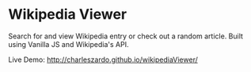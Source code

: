 # Wikipedia Viewer

Search for and view Wikipedia entry or check out a random article.  Built using Vanilla JS and Wikipedia's API.

Live Demo:
http://charleszardo.github.io/wikipediaViewer/
